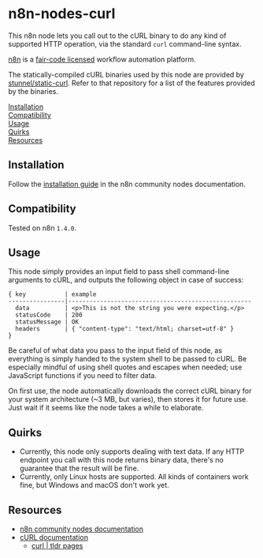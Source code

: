 # n8n-nodes-curl

This n8n node lets you call out to the cURL binary to do any kind of supported HTTP operation, via the standard `curl` command-line syntax.

[n8n](https://n8n.io/) is a [fair-code licensed](https://docs.n8n.io/reference/license/) workflow automation platform.

The statically-compiled cURL binaries used by this node are provided by [stunnel/static-curl](https://github.com/stunnel/static-curl). Refer to that repository for a list of the features provided by the binaries.

[Installation](#installation)  
[Compatibility](#compatibility)  
[Usage](#usage)  
[Quirks](#quirks)  
[Resources](#resources)  

## Installation

Follow the [installation guide](https://docs.n8n.io/integrations/community-nodes/installation/) in the n8n community nodes documentation.

## Compatibility

Tested on n8n `1.4.0`.

## Usage

This node simply provides an input field to pass shell command-line arguments to cURL, and outputs the following object in case of success:
```
{ key           | example
----------------|----------------------------------------------------
  data          | <p>This is not the string you were expecting.</p>
  statusCode    | 200
  statusMessage | OK
  headers       | { "content-type": "text/html; charset=utf-8" }
}
```

Be careful of what data you pass to the input field of this node, as everything is simply handed to the system shell to be passed to cURL. Be especially mindful of using shell quotes and escapes when needed; use JavaScript functions if you need to filter data.

On first use, the node automatically downloads the correct cURL binary for your system architecture (~3 MB, but varies), then stores it for future use. Just wait if it seems like the node takes a while to elaborate.

## Quirks

* Currently, this node only supports dealing with text data. If any HTTP endpoint you call with this node returns binary data, there's no guarantee that the result will be fine.
* Currently, only Linux hosts are supported. All kinds of containers work fine, but Windows and macOS don't work yet.

## Resources

* [n8n community nodes documentation](https://docs.n8n.io/integrations/community-nodes/)
* [cURL documentation](https://curl.se/docs/)
	* [curl | tldr pages](https://tldr.inbrowser.app/pages/common/curl)

